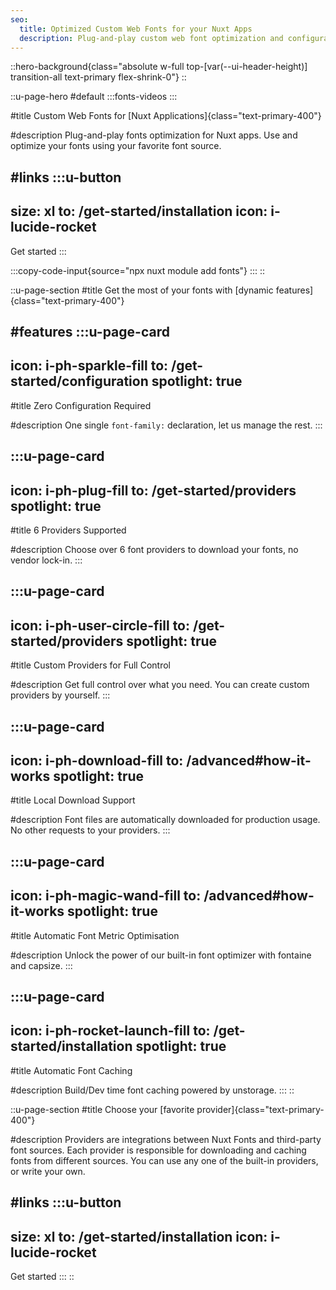 ```yaml
---
seo:
  title: Optimized Custom Web Fonts for your Nuxt Apps
  description: Plug-and-play custom web font optimization and configuration for Nuxt apps. Use and optimize your fonts using your favorite font source.
---
```


::hero-background{class="absolute w-full top-[var(--ui-header-height)] transition-all text-primary flex-shrink-0"}
::

::u-page-hero
#default
:::fonts-videos
:::

#title
Custom Web Fonts for [Nuxt Applications]{class="text-primary-400"}

#description
Plug-and-play fonts optimization for Nuxt apps. Use and optimize your fonts using your favorite font source.

#links
  :::u-button
  ---
  size: xl
  to: /get-started/installation
  icon: i-lucide-rocket
  ---
  Get started
  :::

  :::copy-code-input{source="npx nuxt module add fonts"}
  :::
::

::u-page-section
#title
Get the most of your fonts with [dynamic features]{class="text-primary-400"}

#features
  :::u-page-card
  ---
  icon: i-ph-sparkle-fill
  to: /get-started/configuration
  spotlight: true
  ---
  #title
  Zero Configuration Required
  
  #description
  One single `font-family:` declaration, let us manage the rest.
  :::

  :::u-page-card
  ---
  icon: i-ph-plug-fill
  to: /get-started/providers
  spotlight: true
  ---
  #title
  6 Providers Supported
  
  #description
  Choose over 6 font providers to download your fonts, no vendor lock-in.
  :::

  :::u-page-card
  ---
  icon: i-ph-user-circle-fill
  to: /get-started/providers
  spotlight: true
  ---
  #title
  Custom Providers for Full Control
  
  #description
  Get full control over what you need. You can create custom providers by yourself.
  :::

  :::u-page-card
  ---
  icon: i-ph-download-fill
  to: /advanced#how-it-works
  spotlight: true
  ---
  #title
  Local Download Support
  
  #description
  Font files are automatically downloaded for production usage. No other requests to your providers.
  :::

  :::u-page-card
  ---
  icon: i-ph-magic-wand-fill
  to: /advanced#how-it-works
  spotlight: true
  ---
  #title
  Automatic Font Metric Optimisation
  
  #description
  Unlock the power of our built-in font optimizer with fontaine and capsize.
  :::

  :::u-page-card
  ---
  icon: i-ph-rocket-launch-fill
  to: /get-started/installation
  spotlight: true
  ---
  #title
  Automatic Font Caching
  
  #description
  Build/Dev time font caching powered by unstorage.
  :::
::

::u-page-section
#title
Choose your [favorite provider]{class="text-primary-400"}

#description
Providers are integrations between Nuxt Fonts and third-party font sources. Each provider is responsible for downloading and caching fonts from different sources. You can use any one of the built-in providers, or write your own.

#links
  :::u-button
  ---
  size: xl
  to: /get-started/installation
  icon: i-lucide-rocket
  ---
  Get started
  :::
::
